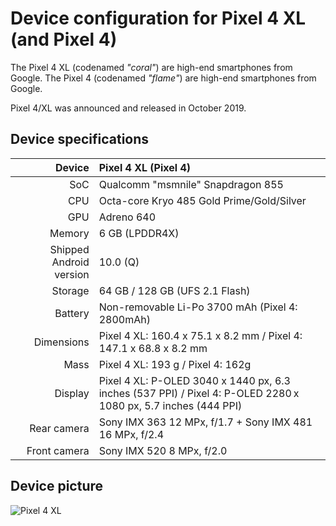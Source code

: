 Device configuration for Pixel 4 XL (and Pixel 4)
==============

The Pixel 4 XL (codenamed _"coral"_) are high-end smartphones from Google.
The Pixel 4 (codenamed _"flame"_) are high-end smartphones from Google.

Pixel 4/XL was announced and released in October 2019.

## Device specifications

| Device       | Pixel 4 XL (Pixel 4)                   |
| -----------: | :------------------------------------- |
| SoC          | Qualcomm "msmnile" Snapdragon 855      |
| CPU          | Octa-core Kryo 485 Gold Prime/Gold/Silver |
| GPU          | Adreno 640                             |
| Memory       | 6 GB (LPDDR4X)                         |
| Shipped Android version | 10.0 (Q)                    |
| Storage      | 64 GB / 128 GB (UFS 2.1 Flash)         |
| Battery      | Non-removable Li-Po 3700 mAh (Pixel 4: 2800mAh) |
| Dimensions   | Pixel 4 XL: 160.4 x 75.1 x 8.2 mm / Pixel 4: 147.1 x 68.8 x 8.2 mm|
| Mass | Pixel 4 XL: 193 g / Pixel 4: 162g              |
| Display      | Pixel 4 XL: P-OLED 3040 x 1440 px, 6.3 inches (537 PPI) / Pixel 4: P-OLED 2280 x 1080 px, 5.7 inches (444 PPI)   |
| Rear camera  | Sony IMX 363 12 MPx, f/1.7 + Sony IMX 481 16 MPx, f/2.4   |
| Front camera | Sony IMX 520 8 MPx, f/2.0              |

## Device picture

![Pixel 4 XL](https://www.dlf.pt/dfpng/maxpng/141-1413018_old-cell-phone-png.png "Pixel 4 XL")
